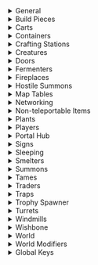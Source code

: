 <details><summary>General</summary>

|Option|Default Value|Acceptable Values|Description|
|------|-------------|-----------------|-----------|
|Enabled|True|True/False|Enables/disables the entire mod|
|ConfigPerWorld|False|True/False|Use one config file per world. The file is saved next to the world file|
|InWorldConfigRoom|False|True/False|True to generate an in-world room which admins can enter to configure this mod by editing signs. A portal is placed at the start location|
|FarMessageRange|64||Max distance a player can have to a modified object to receive messages of type TopLeftFar or CenterFar|
|DiagnosticLogs|False|True/False|Enables/disables diagnostic logs|
|ZonesAroundPlayers|1||Zones to process around each player|
|MinPlayerDistance|4||Min distance all players must have to a ZDO for it to be modified|
|IgnoreGameVersionCheck|True|True/False|True to ignore the game version check. Turning this off may lead to the mod being run in an untested version and may lead to data loss/world corruption|
|IgnoreNetworkVersionCheck|False|True/False|True to ignore the network version check. Turning this off may lead to the mod being run in an untested version and may lead to data loss/world corruption|
|IgnoreItemDataVersionCheck|False|True/False|True to ignore the item data version check. Turning this off may lead to the mod being run in an untested version and may lead to data loss/world corruption|
|IgnoreWorldVersionCheck|False|True/False|True to ignore the world version check. Turning this off may lead to the mod being run in an untested version and may lead to data loss/world corruption|
</details>
<details><summary>Build Pieces</summary>

|Option|Default Value|Acceptable Values|Description|
|------|-------------|-----------------|-----------|
|DisableRainDamage|False|True/False|True to prevent rain from damaging build pieces|
|DisableSupportRequirements|None|None or combination of PlayerBuilt, World|Ignore support requirements on build pieces|
|MakeIndestructible|False|True/False|True to make player-built pieces indestructible|
</details>
<details><summary>Carts</summary>

|Option|Default Value|Acceptable Values|Description|
|------|-------------|-----------------|-----------|
|ContentMassMultiplier|1|From 0 to Infinity|Multiplier for a carts content weight. E.g. set to 0 to ignore a cart's content weight|
</details>
<details><summary>Containers</summary>

|Option|Default Value|Acceptable Values|Description|
|------|-------------|-----------------|-----------|
|AutoSort|False|True/False|True to auto sort container inventories|
|SortedMessageType|None|None, TopLeftNear, TopLeftFar, CenterNear, CenterFar, InWorld|Type of message to show when a container was sorted|
|AutoPickup|False|True/False|True to automatically put dropped items into containers if they already contain said item|
|AutoPickupRange|64||Required proximity of a container to a dropped item to be considered as auto pickup target. Can be overridden per chest by putting '🧲<Range>' on a chest sign|
|AutoPickupMaxRange|64||Max auto pickup range players can set per chest (by putting '🧲<Range>' on a chest sign)|
|AutoPickupMinPlayerDistance|4||Min distance all player must have to a dropped item for it to be picked up|
|AutoPickupExcludeFodder|True|True/False|True to exclude food items for tames when tames are within search range|
|AutoPickupRequestOwnership|True|True/False|True to make the server request (and receive) ownership of dropped items from the clients before they are picked up. This will reduce the risk of data conflicts (e.g. item duplication) but will drastically decrease performance|
|PickedUpMessageType|None|None, TopLeftNear, TopLeftFar, CenterNear, CenterFar, InWorld|Type of message to show when a dropped item is added to a container|
|ChestSignsDefaultText|•||Default text for chest signs|
|ChestSignsContentListPlaceholder|•||If this value is found in the text of a chest sign, it will be replaced by a list of contained items in that chest|
|ChestSignsContentListMaxCount|3||Max number of entries to show in the content list on chest signs.|
|ChestSignsContentListSeparator|<br>||Separator to use for content lists on chest signs|
|ChestSignsContentListNameRest|Other||Text to show for the entry summarizing the rest of the items|
|ChestSignsContentListEntryFormat|{0} {1}|.NET Format strings for two arguments (String, Int32): https://learn.microsoft.com/en-us/dotnet/fundamentals/runtime-libraries/system-string-format#get-started-with-the-stringformat-method|Format string for entries in the content list, the first argument is the name of the item, the second is the total number of per item. The item names can be configured further by editing ChestSignItemNames.yml|
|WoodChestSigns|None|None or combination of Left, Right, Front, Back, TopLongitudinal, TopLateral|Options to automatically put signs on wood chests|
|ReinforcedChestSigns|None|None or combination of Left, Right, Front, Back, TopLongitudinal, TopLateral|Options to automatically put signs on reinforced chests|
|BlackmetalChestSigns|None|None or combination of Left, Right, Front, Back, TopLongitudinal, TopLateral|Options to automatically put signs on blackmetal chests|
|BarrelSigns|None|None or combination of Left, Right, Front, Back, TopLongitudinal, TopLateral|Options to automatically put signs on barrels|
|ObliteratorSigns|None|None or combination of Front|Options to automatically put signs on obliterators|
|ObliteratorItemTeleporter|Disabled|Disabled, Enabled, EnabledAllItems|Options to enable obliterators to teleport items instead of obliterating them when the lever is pulled. Requires 'ObliteratorSigns' and two obliterators with matching tags. The tag is set by putting '🔗<Tag>' on the sign|
|ObliteratorItemTeleporterMessageType|InWorld|None, TopLeftNear, TopLeftFar, CenterNear, CenterFar, InWorld|Type of message to show for obliterator item teleporters|
|InventorySize_Cart|6x3||Inventory size for 'Cart'.<br>If you append '+' to the end (e.g. '6x3+'),<br>the inventory size will keep expanding as long as only one type of item is stored inside.|
|InventorySize_incinerator|7x3||Inventory size for 'Obliterator'.<br>If you append '+' to the end (e.g. '7x3+'),<br>the inventory size will keep expanding as long as only one type of item is stored inside.|
|InventorySize_Karve|2x2||Inventory size for 'Karve'.<br>If you append '+' to the end (e.g. '2x2+'),<br>the inventory size will keep expanding as long as only one type of item is stored inside.|
|InventorySize_piece_chest|6x4||Inventory size for 'Reinforced Chest'.<br>If you append '+' to the end (e.g. '6x4+'),<br>the inventory size will keep expanding as long as only one type of item is stored inside.|
|InventorySize_piece_chest_barrel|6x2||Inventory size for 'Barrel'.<br>If you append '+' to the end (e.g. '6x2+'),<br>the inventory size will keep expanding as long as only one type of item is stored inside.|
|InventorySize_piece_chest_blackmetal|8x4||Inventory size for 'Black Metal Chest'.<br>If you append '+' to the end (e.g. '8x4+'),<br>the inventory size will keep expanding as long as only one type of item is stored inside.|
|InventorySize_piece_chest_private|3x2||Inventory size for 'Personal Chest'.<br>If you append '+' to the end (e.g. '3x2+'),<br>the inventory size will keep expanding as long as only one type of item is stored inside.|
|InventorySize_piece_chest_wood|5x2||Inventory size for 'Chest'.<br>If you append '+' to the end (e.g. '5x2+'),<br>the inventory size will keep expanding as long as only one type of item is stored inside.|
|InventorySize_piece_gift1|1x1||Inventory size for 'Yuleklapp'.<br>If you append '+' to the end (e.g. '1x1+'),<br>the inventory size will keep expanding as long as only one type of item is stored inside.|
|InventorySize_piece_gift2|2x1||Inventory size for 'Yuleklapp'.<br>If you append '+' to the end (e.g. '2x1+'),<br>the inventory size will keep expanding as long as only one type of item is stored inside.|
|InventorySize_piece_gift3|3x1||Inventory size for 'Yuleklapp'.<br>If you append '+' to the end (e.g. '3x1+'),<br>the inventory size will keep expanding as long as only one type of item is stored inside.|
|InventorySize_piece_pot1|1x2||Inventory size for 'Medium Green Pot'.<br>If you append '+' to the end (e.g. '1x2+'),<br>the inventory size will keep expanding as long as only one type of item is stored inside.|
|InventorySize_piece_pot2|1x3||Inventory size for 'Large Green Pot'.<br>If you append '+' to the end (e.g. '1x3+'),<br>the inventory size will keep expanding as long as only one type of item is stored inside.|
|InventorySize_piece_pot3|1x1||Inventory size for 'Small Green Pot'.<br>If you append '+' to the end (e.g. '1x1+'),<br>the inventory size will keep expanding as long as only one type of item is stored inside.|
|InventorySize_VikingShip|6x3||Inventory size for 'Longship'.<br>If you append '+' to the end (e.g. '6x3+'),<br>the inventory size will keep expanding as long as only one type of item is stored inside.|
|InventorySize_VikingShip_Ashlands|8x4||Inventory size for 'Drakkar'.<br>If you append '+' to the end (e.g. '8x4+'),<br>the inventory size will keep expanding as long as only one type of item is stored inside.|
</details>
<details><summary>Crafting Stations</summary>

|Option|Default Value|Acceptable Values|Description|
|------|-------------|-----------------|-----------|
|ArtisanstationBuildRange|40||Build range of Artisan Table|
|ArtisanstationExtraBuildRangePerLevel|0||Additional build range per level of Artisan Table|
|ArtisanstationMaxExtensionDistance|NaN||Max distance an extension can have to the corresponding Artisan Table to increase its level.<br>Increasing this range will only increase the range for already built extensions, you may need to temporarily place additional Artisan Table to be able to place the extension.<br>NaN to use the game's default range. |
|BlackforgeBuildRange|20||Build range of Black Forge|
|BlackforgeExtraBuildRangePerLevel|0||Additional build range per level of Black Forge|
|BlackforgeMaxExtensionDistance|NaN||Max distance an extension can have to the corresponding Black Forge to increase its level.<br>Increasing this range will only increase the range for already built extensions, you may need to temporarily place additional Black Forge to be able to place the extension.<br>NaN to use the game's default range. |
|CauldronMaxExtensionDistance|NaN||Max distance an extension can have to the corresponding Cauldron to increase its level.<br>Increasing this range will only increase the range for already built extensions, you may need to temporarily place additional Cauldron to be able to place the extension.<br>NaN to use the game's default range. |
|ForgeBuildRange|20||Build range of Forge|
|ForgeExtraBuildRangePerLevel|3||Additional build range per level of Forge|
|ForgeMaxExtensionDistance|NaN||Max distance an extension can have to the corresponding Forge to increase its level.<br>Increasing this range will only increase the range for already built extensions, you may need to temporarily place additional Forge to be able to place the extension.<br>NaN to use the game's default range. |
|MagetableBuildRange|20||Build range of Galdr Table|
|MagetableExtraBuildRangePerLevel|0||Additional build range per level of Galdr Table|
|MagetableMaxExtensionDistance|NaN||Max distance an extension can have to the corresponding Galdr Table to increase its level.<br>Increasing this range will only increase the range for already built extensions, you may need to temporarily place additional Galdr Table to be able to place the extension.<br>NaN to use the game's default range. |
|StonecutterBuildRange|20||Build range of Stonecutter|
|WorkbenchBuildRange|20||Build range of Workbench|
|WorkbenchExtraBuildRangePerLevel|4||Additional build range per level of Workbench|
|WorkbenchMaxExtensionDistance|NaN||Max distance an extension can have to the corresponding Workbench to increase its level.<br>Increasing this range will only increase the range for already built extensions, you may need to temporarily place additional Workbench to be able to place the extension.<br>NaN to use the game's default range. |
</details>
<details><summary>Creatures</summary>

|Option|Default Value|Acceptable Values|Description|
|------|-------------|-----------------|-----------|
|ShowHigherLevelStars|False|True/False|True to show stars for higher level creatures (> 2 stars)|
|ShowHigherLevelAura|Never|Never or combination of Wild, Tamed|Show an aura for higher level creatures (> 2 stars)|
|MaxLevelIncrease|0||Amount the max level of creatures is incremented throughout the world.<br>The level up chance increases with the max level.<br>Example: if this value is set to 2, a creature will spawn with 4 stars with the same probability as it would spawn with 2 stars without this setting.|
|MaxLevelIncreasePerDefeatedBoss|0||Amount the max level of creatures is incremented per defeated boss.<br>The respective boss's biome and previous biomes are affected and the level up chance increases with the max level.<br>Example: If this value is set to 1 and Eikthyr and the Elder is defeated, the max creature level in the Black Forest will be raised by 1 and in the Meadows by 2.|
|TreatOceanAs|BlackForest|None or combination of Meadows, Swamp, Mountain, BlackForest, Plains, AshLands, DeepNorth, Mistlands|Biome to treat the ocean as for the purpose of leveling up creatures|
|LevelUpBosses|False|True/False|True to also level up bosses|
|RespawnOneTimeSpawnsCondition|Never|One of Never, Always, AfterBossDefeated|Condition for one-time spawns to respawn|
|RespawnOneTimeSpawnsAfter|240||Time after one-time spawns are respawned in minutes|
</details>
<details><summary>Doors</summary>

|Option|Default Value|Acceptable Values|Description|
|------|-------------|-----------------|-----------|
|AutoCloseMinPlayerDistance|NaN||Min distance all players must have to the door before it is closed. NaN to disable this feature|
</details>
<details><summary>Fermenters</summary>

|Option|Default Value|Acceptable Values|Description|
|------|-------------|-----------------|-----------|
|FermentationDurationMultiplier|1||Multiply the time fermentation takes by this factor.|
</details>
<details><summary>Fireplaces</summary>

|Option|Default Value|Acceptable Values|Description|
|------|-------------|-----------------|-----------|
|MakeToggleable|False|True/False|True to make all fireplaces (including torches, braziers, etc.) toggleable|
|InfiniteFuel|False|True/False|True to make all fireplaces have infinite fuel|
|IgnoreRain|Never|Never, Always, InsideShield|Options to make all fireplaces ignore rain|
</details>
<details><summary>Hostile Summons</summary>

|Option|Default Value|Acceptable Values|Description|
|------|-------------|-----------------|-----------|
|AllowReplacementSummon|False|True/False|True to allow the summoning of new hostile summons (such as summoned trolls) to replace older ones when the limit exceeded|
|MakeFriendly|False|True/False|True to make all hostile summons (such as summoned trolls) friendly|
|FollowSummoner|False|True/False|True to make summoned creatures follow the summoner|
</details>
<details><summary>Map Tables</summary>

|Option|Default Value|Acceptable Values|Description|
|------|-------------|-----------------|-----------|
|AutoUpdatePortals|False|True/False|True to update map tables with portal pins|
|AutoUpdatePortalsExclude|||Portals with a tag that matches this filter are not added to map tables|
|AutoUpdatePortalsInclude|*||Only portals with a tag that matches this filter are added to map tables|
|AutoUpdateShips|False|True/False|True to update map tables with ship pins|
|UpdatedMessageType|None|None, TopLeftNear, TopLeftFar, CenterNear, CenterFar, InWorld|Type of message to show when a map table is updated|
</details>
<details><summary>Networking</summary>

|Option|Default Value|Acceptable Values|Description|
|------|-------------|-----------------|-----------|
|MeasurePing|False|True/False|True to measure player ping|
|PingStatisticsWindow|60|From 1 to 100000|Number of measurements to include for statistic calculations like mean and standard deviation|
|LogPingThreshold|0||A player's ping value to the server is logged if it exceeds this threshold|
|ShowPingThreshold|0||A player's ping value to the server is shown to the player if it exceeds this threshold|
|LogZoneOwnerPingThreshold|0||A player's ping value to the zone owner is logged if it exceeds this threshold|
|ShowZoneOwnerPingThreshold|0||A player's ping value to the zone owner is shown to the player if it exceeds this threshold|
|LogPingFormat|Ping ({0}): {1:F0} ms (av: {2:F0} ± {3:F0} ms, jitter: {4:F0} ms)|.NET Format strings for two arguments (String, Double, Double, Double, Double, Single): https://learn.microsoft.com/en-us/dotnet/fundamentals/runtime-libraries/system-string-format#get-started-with-the-stringformat-method|Format string for logging player ping.<br>Arguments:<br>  0: Player name<br>  1: Ping value in milliseconds<br>  2: Mean ping of value in milliseconds<br>  3: Standard deviation of ping value in milliseconds<br>  4: Jitter in milliseconds<br>  5: Connection quality|
|ShowPingFormat|Ping: <color=yellow>{0:F0} ms</color> (av: {1:F0} ± {2:F0} ms, jitter: {3:F0} ms)|.NET Format strings for two arguments (Double, Double, Double, Double, Single): https://learn.microsoft.com/en-us/dotnet/fundamentals/runtime-libraries/system-string-format#get-started-with-the-stringformat-method|Format string for player ping messages.<br>Arguments:<br>  0: Ping value in milliseconds<br>  1: Mean ping of value in milliseconds<br>  2: Standard deviation of ping value in milliseconds<br>  3: Jitter in milliseconds<br>  4: Connection quality|
|LogZoneOwnerPingFormat|Ping ({0}): {1:F0} ms (av: {2:F0} ± {3:F0} ms, jitter: {4:F0} ms) + ZoneOwner ({6}): {7:F0} ms (av: {8:F0} ± {9:F0} ms, jitter: {10:F0} ms)|.NET Format strings for two arguments (String, Double, Double, Double, Double, Single, String, Double, Double, Double, Double, Single): https://learn.microsoft.com/en-us/dotnet/fundamentals/runtime-libraries/system-string-format#get-started-with-the-stringformat-method|Format string for logging player ping.<br>Arguments:<br>  0: Player name<br>  1: Ping value in milliseconds<br>  2: Mean ping of value in milliseconds<br>  3: Standard deviation of ping value in milliseconds<br>  4: Jitter in milliseconds<br>  5: Connection quality<br>  6: Zone owner player name<br>  7: Zone owner ping value in milliseconds<br>  8: Mean ping of zone owner ping in milliseconds<br>  9: Standard deviation of zone owner ping value in milliseconds<br> 10: Zone owner jitter in milliseconds<br> 11: Zone owner connection quality|
|ShowZoneOwnerPingFormat|Ping: <color=yellow>{0:F0} ms</color> (av: {1:F0} ± {2:F0} ms, jitter: {3:F0} ms) + <color=yellow>{5}: {6:F0} ms</color> (av: {7:F0} ± {8:F0} ms, jitter: {9:F0} ms)|.NET Format strings for two arguments (Double, Double, Double, Double, Single, String, Double, Double, Double, Double, Single): https://learn.microsoft.com/en-us/dotnet/fundamentals/runtime-libraries/system-string-format#get-started-with-the-stringformat-method|Format string for player ping messages.<br>Arguments:<br>  0: Ping value in milliseconds<br>  1: Mean ping of value in milliseconds<br>  2: Standard deviation of ping value in milliseconds<br>  3: Jitter in milliseconds<br>  4: Connection quality<br>  5: Zone owner player name<br>  6: Zone owner ping value in milliseconds<br>  7: Mean ping of zone owner ping in milliseconds<br>  8: Standard deviation of zone owner ping value in milliseconds<br>  9: Zone owner jitter in milliseconds<br> 10: Zone owner connection quality|
|ReassignOwnershipBasedOnConnectionQuality|False|True/False|True to (re)assign zone ownership to the player with the best connection.<br>Requires 'MeasurePing' to be enabled.<br>The connection with the lowest connection quality value is chosen as the best connection,<br>where connection quality = ping mean * ConnectionQualityPingMeanWeight + ping stddev * ConnectionQualityPingStdDevWeight + ping jitter * ConnectionQualityPingJitterWeight<br>WARNING: This feature is highly experimental and is likely to cause issues/interfere with other features|
|ConnectionQualityPingMeanWeight|1||Weight of ping mean when calculating connection quality|
|ConnectionQualityPingStdDevWeight|1||Weight of ping standard deviation when calculating connection quality|
|ConnectionQualityPingJitterWeight|0||Weight of ping jitter when calculating connection quality|
|AssignInteractablesToClosestPlayer|False|True/False|True to assign ownership of some interactable objects (such as smelters or cooking stations) to the closest player.<br>This should help avoiding the loss of ore, etc. due to networking issues.|
|AssignMobsToClosestPlayer|False|True/False|True to assign ownership of hostile mobs to the closest player.<br>This should help reduce issues with dodging/parrying due to networking issues.|
</details>
<details><summary>Non-teleportable Items</summary>

|Option|Default Value|Acceptable Values|Description|
|------|-------------|-----------------|-----------|
|Enable|False|True/False|True to enable the non-teleportable items feature.<br>Items which are not teleportable by default (e.g. ores, metals, etc.) will be temporarily taken from a player's inventory when they enter a certain range around a portal so that they can travel through, according to the settings below.<br>When the player leaves the range (e.g. by travelling through the portal), the items will be returned to their inventory.|
|PortalRange|4||The range around a portal in which items will be taken from a player's inventory.<br>Decreasing this value will lead to a longer delay before players with non-teleportable items in their inventory can use the portal.<br>Increasing this value will leave players unable to have certain items in their inventory in a larger range around portals.|
|MessageType|None|None, TopLeftNear, TopLeftFar, CenterNear, CenterFar, InWorld|Type of message to show when a non-teleportable item is taken from/returned to a player's inventory|
|BlackMetal|defeated_goblinking|defeated_eikthyr, defeated_gdking, defeated_bonemass, defeated_dragon, defeated_goblinking, defeated_queen, defeated_fader|Key of the boss that will allow 'Black Metal' to be teleported when defeated|
|BlackMetalScrap|defeated_goblinking|defeated_eikthyr, defeated_gdking, defeated_bonemass, defeated_dragon, defeated_goblinking, defeated_queen, defeated_fader|Key of the boss that will allow 'Black Metal Scrap' to be teleported when defeated|
|Bronze|defeated_gdking|defeated_eikthyr, defeated_gdking, defeated_bonemass, defeated_dragon, defeated_goblinking, defeated_queen, defeated_fader|Key of the boss that will allow 'Bronze' to be teleported when defeated|
|BronzeScrap|defeated_gdking|defeated_eikthyr, defeated_gdking, defeated_bonemass, defeated_dragon, defeated_goblinking, defeated_queen, defeated_fader|Key of the boss that will allow 'Scrap Bronze' to be teleported when defeated|
|CharredCogwheel|defeated_fader|defeated_eikthyr, defeated_gdking, defeated_bonemass, defeated_dragon, defeated_goblinking, defeated_queen, defeated_fader|Key of the boss that will allow 'Charred Cogwheel' to be teleported when defeated|
|chest_hildir1||defeated_eikthyr, defeated_gdking, defeated_bonemass, defeated_dragon, defeated_goblinking, defeated_queen, defeated_fader|Key of the boss that will allow 'Hildir's Brass Chest' to be teleported when defeated|
|chest_hildir2||defeated_eikthyr, defeated_gdking, defeated_bonemass, defeated_dragon, defeated_goblinking, defeated_queen, defeated_fader|Key of the boss that will allow 'Hildir's Silver Chest' to be teleported when defeated|
|chest_hildir3||defeated_eikthyr, defeated_gdking, defeated_bonemass, defeated_dragon, defeated_goblinking, defeated_queen, defeated_fader|Key of the boss that will allow 'Hildir's Bronze Chest' to be teleported when defeated|
|Copper|defeated_gdking|defeated_eikthyr, defeated_gdking, defeated_bonemass, defeated_dragon, defeated_goblinking, defeated_queen, defeated_fader|Key of the boss that will allow 'Copper' to be teleported when defeated|
|CopperOre|defeated_gdking|defeated_eikthyr, defeated_gdking, defeated_bonemass, defeated_dragon, defeated_goblinking, defeated_queen, defeated_fader|Key of the boss that will allow 'Copper Ore' to be teleported when defeated|
|CopperScrap|defeated_gdking|defeated_eikthyr, defeated_gdking, defeated_bonemass, defeated_dragon, defeated_goblinking, defeated_queen, defeated_fader|Key of the boss that will allow 'Copper Scrap' to be teleported when defeated|
|DragonEgg|defeated_dragon|defeated_eikthyr, defeated_gdking, defeated_bonemass, defeated_dragon, defeated_goblinking, defeated_queen, defeated_fader|Key of the boss that will allow 'Dragon Egg' to be teleported when defeated|
|DvergrNeedle|defeated_queen|defeated_eikthyr, defeated_gdking, defeated_bonemass, defeated_dragon, defeated_goblinking, defeated_queen, defeated_fader|Key of the boss that will allow 'Dvergr Extractor' to be teleported when defeated|
|Flametal|defeated_fader|defeated_eikthyr, defeated_gdking, defeated_bonemass, defeated_dragon, defeated_goblinking, defeated_queen, defeated_fader|Key of the boss that will allow 'Ancient Metal' to be teleported when defeated|
|FlametalNew|defeated_fader|defeated_eikthyr, defeated_gdking, defeated_bonemass, defeated_dragon, defeated_goblinking, defeated_queen, defeated_fader|Key of the boss that will allow 'Flametal' to be teleported when defeated|
|FlametalOre|defeated_fader|defeated_eikthyr, defeated_gdking, defeated_bonemass, defeated_dragon, defeated_goblinking, defeated_queen, defeated_fader|Key of the boss that will allow 'Glowing Metal Ore' to be teleported when defeated|
|FlametalOreNew|defeated_fader|defeated_eikthyr, defeated_gdking, defeated_bonemass, defeated_dragon, defeated_goblinking, defeated_queen, defeated_fader|Key of the boss that will allow 'Flametal Ore' to be teleported when defeated|
|Iron|defeated_bonemass|defeated_eikthyr, defeated_gdking, defeated_bonemass, defeated_dragon, defeated_goblinking, defeated_queen, defeated_fader|Key of the boss that will allow 'Iron' to be teleported when defeated|
|IronOre|defeated_bonemass|defeated_eikthyr, defeated_gdking, defeated_bonemass, defeated_dragon, defeated_goblinking, defeated_queen, defeated_fader|Key of the boss that will allow 'Iron Ore' to be teleported when defeated|
|Ironpit|defeated_bonemass|defeated_eikthyr, defeated_gdking, defeated_bonemass, defeated_dragon, defeated_goblinking, defeated_queen, defeated_fader|Key of the boss that will allow 'Iron Pit' to be teleported when defeated|
|IronScrap|defeated_bonemass|defeated_eikthyr, defeated_gdking, defeated_bonemass, defeated_dragon, defeated_goblinking, defeated_queen, defeated_fader|Key of the boss that will allow 'Scrap Iron' to be teleported when defeated|
|MechanicalSpring|defeated_queen|defeated_eikthyr, defeated_gdking, defeated_bonemass, defeated_dragon, defeated_goblinking, defeated_queen, defeated_fader|Key of the boss that will allow 'Mechanical Spring' to be teleported when defeated|
|Silver|defeated_dragon|defeated_eikthyr, defeated_gdking, defeated_bonemass, defeated_dragon, defeated_goblinking, defeated_queen, defeated_fader|Key of the boss that will allow 'Silver' to be teleported when defeated|
|SilverOre|defeated_dragon|defeated_eikthyr, defeated_gdking, defeated_bonemass, defeated_dragon, defeated_goblinking, defeated_queen, defeated_fader|Key of the boss that will allow 'Silver Ore' to be teleported when defeated|
|Tin|defeated_gdking|defeated_eikthyr, defeated_gdking, defeated_bonemass, defeated_dragon, defeated_goblinking, defeated_queen, defeated_fader|Key of the boss that will allow 'Tin' to be teleported when defeated|
|TinOre|defeated_gdking|defeated_eikthyr, defeated_gdking, defeated_bonemass, defeated_dragon, defeated_goblinking, defeated_queen, defeated_fader|Key of the boss that will allow 'Tin Ore' to be teleported when defeated|
</details>
<details><summary>Plants</summary>

|Option|Default Value|Acceptable Values|Description|
|------|-------------|-----------------|-----------|
|GrowTimeMultiplier|1|From 0 to Infinity|Multiply plant grow time by this factor. 0 to make them grow almost instantly.|
|SpaceRequirementMultiplier|1|From 0 to Infinity|Multiply plant space requirement by this factor. 0 to disable space requirements.|
|DontDestroyIfCantGrow|False|True/False|True to keep plants that can't grow alive|
</details>
<details><summary>Players</summary>

|Option|Default Value|Acceptable Values|Description|
|------|-------------|-----------------|-----------|
|InfiniteBuildingStamina|False|True/False|True to give players infinite stamina when building.<br>Player stamina will still be drained, but when nearly depleted, just enough stamina will be restored to continue indefinitely.<br>If you want infinite stamina in general, set the global key 'StaminaRate' to 0.|
|InfiniteFarmingStamina|False|True/False|True to give players infinite stamina when farming.<br>Player stamina will still be drained, but when nearly depleted, just enough stamina will be restored to continue indefinitely.<br>If you want infinite stamina in general, set the global key 'StaminaRate' to 0.|
|InfiniteMiningStamina|False|True/False|True to give players infinite stamina when mining.<br>Player stamina will still be drained, but when nearly depleted, just enough stamina will be restored to continue indefinitely.<br>If you want infinite stamina in general, set the global key 'StaminaRate' to 0.|
|InfiniteWoodCuttingStamina|False|True/False|True to give players infinite stamina when cutting wood.<br>Player stamina will still be drained, but when nearly depleted, just enough stamina will be restored to continue indefinitely.<br>If you want infinite stamina in general, set the global key 'StaminaRate' to 0.|
|InfiniteEncumberedStamina|False|True/False|True to give players infinite stamina when encumbered.<br>Player stamina will still be drained, but when nearly depleted, just enough stamina will be restored to continue indefinitely.<br>If you want infinite stamina in general, set the global key 'StaminaRate' to 0.|
|InfiniteSneakingStamina|False|True/False|True to give players infinite stamina when sneaking.<br>Player stamina will still be drained, but when nearly depleted, just enough stamina will be restored to continue indefinitely.<br>If you want infinite stamina in general, set the global key 'StaminaRate' to 0.|
|InfiniteSwimmingStamina|False|True/False|True to give players infinite stamina when swimming.<br>Player stamina will still be drained, but when nearly depleted, just enough stamina will be restored to continue indefinitely.<br>If you want infinite stamina in general, set the global key 'StaminaRate' to 0.|
|StackInventoryIntoContainersEmote|-1|-1, -2, Wave, Sit, Challenge, Cheer, NoNoNo, ThumbsUp, Point, BlowKiss, Bow, Cower, Cry, Despair, Flex, ComeHere, Headbang, Kneel, Laugh, Roar, Shrug, Dance, Relax, Toast, Rest, Count|Emote to stack inventory into containers.<br>If a player uses this emote, their inventory will be automatically stacked into nearby containers.<br>The rules for which containers are used are the same as for auto pickup.<br>-1 to disable this feature, -2 to use any emote as trigger.<br>If you use emotes exclusively for this feature, it is recommended to set the value to -2 as it is more reliably detected than specific emotes, especially on bad connection/with crossplay.|
|StackInventoryIntoContainersReturnDelay|1|From 1 to 10|Time in seconds after which items which could not be stacked into containers are returned to the player.<br>Increasing this value can help with bad connections.|
|CanSacrificeMegingjord|False|True/False|If true, players can permanently unlock increased carrying weight by sacrificing a megingjord in an obliterator|
|CanSacrificeCryptKey|False|True/False|If true, players can permanently unlock the ability to open sunken crypt doors by sacrificing a crypt key in an obliterator|
|CanSacrificeWishbone|False|True/False|If true, players can permanently unlock the ability to sense hidden objects by sacrificing a wishbone in an obliterator|
|CanSacrificeTornSpirit|False|True/False|If true, players can permanently unlock a wisp companion by sacrificing a torn spirit in an obliterator. WARNING: Wisp companion cannot be unsummoned and will stay as long as this setting is enabled.|
</details>
<details><summary>Portal Hub</summary>

|Option|Default Value|Acceptable Values|Description|
|------|-------------|-----------------|-----------|
|Enable|False|True/False|True to automatically generate a portal hub.<br>Placed portals which don't have a paired portal in the world will be connected to the portal hub.|
|Exclude|||Portals with a tag that matches this filter are not connected to the portal hub|
|Include|*||Only portals with a tag that matches this filter are connected to the portal hub|
|AutoNameNewPortals|False|True/False|True to automatically name new portals. Has no effect if 'Enable' is false|
|AutoNameNewPortalsFormat|{0} {1:D2}|.NET Format strings for two arguments (String, Int32): https://learn.microsoft.com/en-us/dotnet/fundamentals/runtime-libraries/system-string-format#get-started-with-the-stringformat-method|Format string for auto-naming portals, the first argument is the biome name, the second is an automatically incremented integer|
</details>
<details><summary>Signs</summary>

|Option|Default Value|Acceptable Values|Description|
|------|-------------|-----------------|-----------|
|DefaultColor|||Default color for signs. Can be a color name or hex code (e.g. #FF0000 for red)|
|TimeSigns|False|True/False|True to update sign texts which contain time emojis (any of 🕛🕧🕐🕜🕑🕝🕒🕞🕓🕟🕔🕠🕕🕡🕖🕢🕗🕣🕘🕤🕙🕥🕚🕦) with the in-game time|
</details>
<details><summary>Sleeping</summary>

|Option|Default Value|Acceptable Values|Description|
|------|-------------|-----------------|-----------|
|MinPlayersInBed|0||Minimum number of players in bed to show the sleep prompt to the other players. 0 to require all players to be in bed (default behavior)|
|RequiredPlayerPercentage|100|From 0 to 100|Percentage of players that must be in bed or sitting to skip the night|
|SleepPromptMessageType|Center|TopLeft, Center|Type of message to show for the sleep prompt|
</details>
<details><summary>Smelters</summary>

|Option|Default Value|Acceptable Values|Description|
|------|-------------|-----------------|-----------|
|FeedFromContainers|False|True/False|True to automatically feed smelters from nearby containers|
|FeedFromContainersRange|4||Required proximity of a container to a smelter to be used as feeding source.<br>Can be overridden per chest by putting '↔️<Range>' on a chest sign.|
|FeedFromContainersMaxRange|64||Max feeding range players can set per chest (by putting '↔️<Range>' on a chest sign)|
|FeedFromContainersLeaveAtLeastFuel|1||Minimum amount of fuel to leave in a container|
|FeedFromContainersLeaveAtLeastOre|1||Minimum amount of ore to leave in a container|
|OreOrFuelAddedMessageType|None|None, TopLeftNear, TopLeftFar, CenterNear, CenterFar, InWorld|Type of message to show when ore or fuel is added to a smelter|
|CapacityMultiplier|1||Multiply a smelter's ore/fuel capacity by this factor|
|TimePerProductMultiplier|1||Multiply the time it takes to produce one product by this factor (will not go below 1 second per product).|
</details>
<details><summary>Summons</summary>

|Option|Default Value|Acceptable Values|Description|
|------|-------------|-----------------|-----------|
|UnsummonDistanceMultiplier|1|From 0 to Infinity|Multiply unsummon distance by this factor. 0 to disable distance-based unsummoning|
|UnsummonLogoutTimeMultiplier|1|From 0 to Infinity|Multiply the time after which summons are unsummoned when the player logs out. 0 to disable logout-based unsummoning|
</details>
<details><summary>Tames</summary>

|Option|Default Value|Acceptable Values|Description|
|------|-------------|-----------------|-----------|
|MakeCommandable|False|True/False|True to make all tames commandable (like wolves)|
|TamingProgressMessageType|None|None, TopLeftNear, TopLeftFar, CenterNear, CenterFar, InWorld|Type of taming progress messages to show|
|GrowingProgressMessageType|None|None, TopLeftNear, TopLeftFar, CenterNear, CenterFar, InWorld|Type of growing progress messages to show|
|FedDurationMultiplier|1||Multiply the time tames stay fed after they have eaten by this factor. Infinity to keep them fed indefinitely|
|TamingTimeMultiplier|1||Multiply the time it takes to tame a tameable creature by this factor.<br>E.g. a value of 0.5 means that the taming time is halved.|
|PotionTamingBoostMultiplier|1||Multiply the taming boost from the animal whispers potion by this factor.<br>E.g. a value of 2 means that the effect of the potion is doubled and the resulting taming time is reduced by a factor of 4 per player.|
|TeleportFollow|False|True/False|True to teleport following tames to the players location if the player gets too far away from them|
|TakeIntoDungeons|False|True/False|True to take following tames into (and out of) dungeons with you|
</details>
<details><summary>Traders</summary>

|Option|Default Value|Acceptable Values|Description|
|------|-------------|-----------------|-----------|
|AlwaysUnlockBogWitchScytheHandle|False|True/False|Remove the progression requirements for buying Scythe Handle from |
|AlwaysUnlockBogWitchMushroomBzerker|False|True/False|Remove the progression requirements for buying Toadstool from |
|AlwaysUnlockBogWitchFragrantBundle|False|True/False|Remove the progression requirements for buying Fragrant Bundle from |
|AlwaysUnlockBogWitchSpiceForests|False|True/False|Remove the progression requirements for buying Woodland Herb Blend from |
|AlwaysUnlockBogWitchSpiceOceans|False|True/False|Remove the progression requirements for buying Seafarer's Herbs from |
|AlwaysUnlockBogWitchSpiceMountains|False|True/False|Remove the progression requirements for buying Mountain Peak Pepper Powder from |
|AlwaysUnlockBogWitchSpicePlains|False|True/False|Remove the progression requirements for buying Grasslands Herbalist Harvest from |
|AlwaysUnlockBogWitchSpiceMistlands|False|True/False|Remove the progression requirements for buying Herbs of the Hidden Hills from |
|AlwaysUnlockBogWitchSpiceAshlands|False|True/False|Remove the progression requirements for buying Fiery Spice Powder from |
|AlwaysUnlockBogWitchBlobVial|False|True/False|Remove the progression requirements for buying Corked Vial from |
|AlwaysUnlockHaldorYmirRemains|False|True/False|Remove the progression requirements for buying Ymir Flesh from Haldor|
|AlwaysUnlockHaldorThunderstone|False|True/False|Remove the progression requirements for buying Thunder Stone from Haldor|
|AlwaysUnlockHaldorChickenEgg|False|True/False|Remove the progression requirements for buying Egg from Haldor|
|AlwaysUnlockHildirArmorDress2|False|True/False|Remove the progression requirements for buying Brown Dress with Shawl from Hildir|
|AlwaysUnlockHildirArmorDress3|False|True/False|Remove the progression requirements for buying Brown Dress with Beads from Hildir|
|AlwaysUnlockHildirArmorDress5|False|True/False|Remove the progression requirements for buying Blue Dress with Shawl from Hildir|
|AlwaysUnlockHildirArmorDress6|False|True/False|Remove the progression requirements for buying Blue Dress with Beads from Hildir|
|AlwaysUnlockHildirArmorDress8|False|True/False|Remove the progression requirements for buying Yellow Dress with Shawl from Hildir|
|AlwaysUnlockHildirArmorDress9|False|True/False|Remove the progression requirements for buying Yellow Dress with Beads from Hildir|
|AlwaysUnlockHildirArmorTunic2|False|True/False|Remove the progression requirements for buying Blue Tunic with Cape from Hildir|
|AlwaysUnlockHildirArmorTunic3|False|True/False|Remove the progression requirements for buying Blue Tunic with Beads from Hildir|
|AlwaysUnlockHildirArmorTunic5|False|True/False|Remove the progression requirements for buying Red Tunic with Cape from Hildir|
|AlwaysUnlockHildirArmorTunic6|False|True/False|Remove the progression requirements for buying Red Tunic with Beads from Hildir|
|AlwaysUnlockHildirArmorTunic8|False|True/False|Remove the progression requirements for buying Yellow Tunic with Cape from Hildir|
|AlwaysUnlockHildirArmorTunic9|False|True/False|Remove the progression requirements for buying Yellow Tunic with Beads from Hildir|
|AlwaysUnlockHildirArmorDress1|False|True/False|Remove the progression requirements for buying Plain Brown Dress from Hildir|
|AlwaysUnlockHildirArmorDress4|False|True/False|Remove the progression requirements for buying Plain Blue Dress from Hildir|
|AlwaysUnlockHildirArmorDress7|False|True/False|Remove the progression requirements for buying Plain Yellow Dress from Hildir|
|AlwaysUnlockHildirArmorTunic1|False|True/False|Remove the progression requirements for buying Plain Blue Tunic from Hildir|
|AlwaysUnlockHildirArmorTunic4|False|True/False|Remove the progression requirements for buying Plain Red Tunic from Hildir|
|AlwaysUnlockHildirArmorTunic7|False|True/False|Remove the progression requirements for buying Plain Yellow Tunic from Hildir|
|AlwaysUnlockHildirArmorHarvester1|False|True/False|Remove the progression requirements for buying Harvest Tunic from Hildir|
|AlwaysUnlockHildirArmorHarvester2|False|True/False|Remove the progression requirements for buying Harvest Dress from Hildir|
|AlwaysUnlockHildirHelmetHat1|False|True/False|Remove the progression requirements for buying Blue Tied Headscarf from Hildir|
|AlwaysUnlockHildirHelmetHat2|False|True/False|Remove the progression requirements for buying Green Twisted Headscarf from Hildir|
|AlwaysUnlockHildirHelmetHat3|False|True/False|Remove the progression requirements for buying Brown Fur Cap from Hildir|
|AlwaysUnlockHildirHelmetHat4|False|True/False|Remove the progression requirements for buying Extravagant Green Cap from Hildir|
|AlwaysUnlockHildirHelmetHat6|False|True/False|Remove the progression requirements for buying Yellow Tied Headscarf from Hildir|
|AlwaysUnlockHildirHelmetHat7|False|True/False|Remove the progression requirements for buying Red Twisted Headscarf from Hildir|
|AlwaysUnlockHildirHelmetHat8|False|True/False|Remove the progression requirements for buying Grey Fur Cap from Hildir|
|AlwaysUnlockHildirHelmetHat9|False|True/False|Remove the progression requirements for buying Extravagant Orange Cap from Hildir|
|AlwaysUnlockHildirHelmetStrawHat|False|True/False|Remove the progression requirements for buying Straw Hat from Hildir|
|AlwaysUnlockHildirFireworksRocket_White|False|True/False|Remove the progression requirements for buying Basic Fireworks from Hildir|
</details>
<details><summary>Traps</summary>

|Option|Default Value|Acceptable Values|Description|
|------|-------------|-----------------|-----------|
|DisableTriggeredByPlayers|False|True/False|True to stop traps from being triggered by players|
|DisableFriendlyFire|False|True/False|True to stop traps from damaging players and tames. Does not work reliably (yet).|
|SelfDamageMultiplier|1|From 0 to Infinity|Multiply the damage the trap takes when it is triggered by this factor. 0 to make the trap take no damage|
|AutoRearm|False|True/False|True to automatically rearm traps when they are triggered|
</details>
<details><summary>Trophy Spawner</summary>

|Option|Default Value|Acceptable Values|Description|
|------|-------------|-----------------|-----------|
|Enable|False|True/False|True to make dropped trophies attract mobs.|
|ActivationDelay|3600||Time in seconds before trophies start attracting mobs|
|RespawnDelay|12||Respawn delay in seconds|
|MinSpawnDistance|181|From 0 to 181|Min distance from the trophy mobs can spawn|
|MaxSpawnDistance|181|From 0 to 181|Max distance from the trophy mobs can spawn|
|MaxLevel|3|From 1 to 9|Maximum level of spawned mobs|
|LevelUpChanceOverride|-1|From -1 to 100|Level up chance override for spawned mobs. If < 0, world default is used|
|SpawnLimit|20|From 1 to 10000|Maximum number of mobs of the trophy's type in the active area|
|SuppressDrops|True|True/False|True to suppress drops from mobs spawned by trophies. Does not work reliably (yet)|
|MessageType|InWorld|None, TopLeftNear, TopLeftFar, CenterNear, CenterFar, InWorld|Type of message to show when a trophy is attracting mobs|
</details>
<details><summary>Turrets</summary>

|Option|Default Value|Acceptable Values|Description|
|------|-------------|-----------------|-----------|
|DontTargetPlayers|False|True/False|True to stop ballistas from targeting players|
|DontTargetTames|False|True/False|True to stop ballistas from targeting tames|
|LoadFromContainers|False|True/False|True to automatically load ballistas from containers|
|LoadFromContainersRange|4||Required proximity of a container to a ballista to be used as ammo source|
|AmmoAddedMessageType|None|None, TopLeftNear, TopLeftFar, CenterNear, CenterFar, InWorld|Type of message to show when ammo is added to a turret|
|NoAmmoMessageType|None|None, TopLeftNear, TopLeftFar, CenterNear, CenterFar, InWorld|Type of message to show when there is no ammo to add to a turret|
</details>
<details><summary>Windmills</summary>

|Option|Default Value|Acceptable Values|Description|
|------|-------------|-----------------|-----------|
|IgnoreWind|False|True/False|True to make windmills ignore wind (Cover still decreases operating efficiency though)|
</details>
<details><summary>Wishbone</summary>

|Option|Default Value|Acceptable Values|Description|
|------|-------------|-----------------|-----------|
|FindDungeons|False|True/False|True to make the wishbone find dungeons|
|FindVegvisir|False|True/False|True to make the wishbone find vegvisirs|
|FindLocationObjectRegex|||The wishbone will find locations which contain an object whose (prefab) name matches this regular expression.<br>Example: Beehive|goblin_totempole|giant_brain|dvergrprops_crate\w*|
|Range|64|From 0 to 181.0193|Radius in which the wishbone will react to dungeons/locations|
</details>
<details><summary>World</summary>

|Option|Default Value|Acceptable Values|Description|
|------|-------------|-----------------|-----------|
|RemoveMistlandsMist|Never|Never, Always, AfterQueenKilled, InsideShield|Condition to remove the mist from the mistlands.<br>Beware that there are a few cases of mist (namely mist around POIs like ancient bones/skulls)<br>that cannot be removed by this mod and will remain regardless of this setting.|
</details>
<details><summary>World Modifiers</summary>

|Option|Default Value|Acceptable Values|Description|
|------|-------------|-----------------|-----------|
|SetPresetFromConfig|False|True/False|True to set the world preset according to the 'Preset' config entry|
|Preset|Default|Easy, Hard, Hardcore, Casual, Hammer, Immersive, Default|World preset. Enable 'SetPresetFromConfig' for this to have an effect|
|SetModifiersFromConfig|False|True/False|True to set world modifiers according to the following configuration entries|
|Combat|Default|VeryEasy, Easy, Default, Hard, VeryHard|World modifier 'Combat'. Enable 'SetModifiersFromConfig' for this to have an effect|
|DeathPenalty|Default|Casual, VeryEasy, Easy, Default, Hard, Hardcore|World modifier 'DeathPenalty'. Enable 'SetModifiersFromConfig' for this to have an effect|
|Resources|Default|MuchLess, Less, Default, More, MuchMore, Most|World modifier 'Resources'. Enable 'SetModifiersFromConfig' for this to have an effect|
|Raids|Default|None, MuchLess, Less, Default, More, MuchMore|World modifier 'Raids'. Enable 'SetModifiersFromConfig' for this to have an effect|
|Portals|Default|Casual, Default, Hard, VeryHard|World modifier 'Portals'. Enable 'SetModifiersFromConfig' for this to have an effect|
</details>
<details><summary>Global Keys</summary>

|Option|Default Value|Acceptable Values|Description|
|------|-------------|-----------------|-----------|
|SetGlobalKeysFromConfig|False|True/False|True to set global keys according to the following configuration entries|
|PlayerDamage|100||Sets the value for the 'PlayerDamage' global key. Enable 'SetGlobalKeysFromConfig' for this to have an effect|
|EnemyDamage|100||Sets the value for the 'EnemyDamage' global key. Enable 'SetGlobalKeysFromConfig' for this to have an effect|
|WorldLevel|0|From 0 to 10|Sets the value for the 'WorldLevel' global key. Enable 'SetGlobalKeysFromConfig' for this to have an effect|
|EventRate|100||Sets the value for the 'EventRate' global key. Enable 'SetGlobalKeysFromConfig' for this to have an effect|
|ResourceRate|100||Sets the value for the 'ResourceRate' global key. Enable 'SetGlobalKeysFromConfig' for this to have an effect|
|StaminaRate|100||Sets the value for the 'StaminaRate' global key. Enable 'SetGlobalKeysFromConfig' for this to have an effect|
|AdrenalineRate|100||Sets the value for the 'AdrenalineRate' global key. Enable 'SetGlobalKeysFromConfig' for this to have an effect|
|MoveStaminaRate|100||Sets the value for the 'MoveStaminaRate' global key. Enable 'SetGlobalKeysFromConfig' for this to have an effect|
|StaminaRegenRate|100||Sets the value for the 'StaminaRegenRate' global key. Enable 'SetGlobalKeysFromConfig' for this to have an effect|
|SkillGainRate|100||Sets the value for the 'SkillGainRate' global key. Enable 'SetGlobalKeysFromConfig' for this to have an effect|
|SkillReductionRate|100||Sets the value for the 'SkillReductionRate' global key. Enable 'SetGlobalKeysFromConfig' for this to have an effect|
|EnemySpeedSize|100||Sets the value for the 'EnemySpeedSize' global key. Enable 'SetGlobalKeysFromConfig' for this to have an effect|
|EnemyLevelUpRate|100||Sets the value for the 'EnemyLevelUpRate' global key. Enable 'SetGlobalKeysFromConfig' for this to have an effect|
|PlayerEvents|False|True/False|Sets the value for the 'PlayerEvents' global key. Enable 'SetGlobalKeysFromConfig' for this to have an effect|
|Fire|False|True/False|Sets the value for the 'Fire' global key. Enable 'SetGlobalKeysFromConfig' for this to have an effect|
|DeathKeepEquip|False|True/False|Sets the value for the 'DeathKeepEquip' global key. Enable 'SetGlobalKeysFromConfig' for this to have an effect|
|DeathDeleteItems|False|True/False|Sets the value for the 'DeathDeleteItems' global key. Enable 'SetGlobalKeysFromConfig' for this to have an effect|
|DeathDeleteUnequipped|False|True/False|Sets the value for the 'DeathDeleteUnequipped' global key. Enable 'SetGlobalKeysFromConfig' for this to have an effect|
|DeathSkillsReset|False|True/False|Sets the value for the 'DeathSkillsReset' global key. Enable 'SetGlobalKeysFromConfig' for this to have an effect|
|NoBuildCost|False|True/False|Sets the value for the 'NoBuildCost' global key. Enable 'SetGlobalKeysFromConfig' for this to have an effect|
|NoCraftCost|False|True/False|Sets the value for the 'NoCraftCost' global key. Enable 'SetGlobalKeysFromConfig' for this to have an effect|
|AllPiecesUnlocked|False|True/False|Sets the value for the 'AllPiecesUnlocked' global key. Enable 'SetGlobalKeysFromConfig' for this to have an effect|
|NoWorkbench|False|True/False|Sets the value for the 'NoWorkbench' global key. Enable 'SetGlobalKeysFromConfig' for this to have an effect|
|AllRecipesUnlocked|False|True/False|Sets the value for the 'AllRecipesUnlocked' global key. Enable 'SetGlobalKeysFromConfig' for this to have an effect|
|WorldLevelLockedTools|False|True/False|Sets the value for the 'WorldLevelLockedTools' global key. Enable 'SetGlobalKeysFromConfig' for this to have an effect|
|PassiveMobs|False|True/False|Sets the value for the 'PassiveMobs' global key. Enable 'SetGlobalKeysFromConfig' for this to have an effect|
|NoMap|False|True/False|Sets the value for the 'NoMap' global key. Enable 'SetGlobalKeysFromConfig' for this to have an effect|
|NoPortals|False|True/False|Sets the value for the 'NoPortals' global key. Enable 'SetGlobalKeysFromConfig' for this to have an effect|
|NoBossPortals|False|True/False|Sets the value for the 'NoBossPortals' global key. Enable 'SetGlobalKeysFromConfig' for this to have an effect|
|DungeonBuild|False|True/False|Sets the value for the 'DungeonBuild' global key. Enable 'SetGlobalKeysFromConfig' for this to have an effect|
|TeleportAll|False|True/False|Sets the value for the 'TeleportAll' global key. Enable 'SetGlobalKeysFromConfig' for this to have an effect|
|NoPortalsPreventsContruction|True|True/False|True to change the effect of the 'NoPortals' global key, to prevent the construction of new portals but leave existing portals functional|
